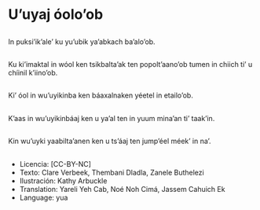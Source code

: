 # U’uyaj óolo’ob

##
In puksi’ik’ale’ ku yu’ubik ya’abkach ba’alo’ob.

##
Ku ki’imaktal in wóol ken tsikbalta’ak ten popolt’aano’ob tumen in chiich ti’ u chíinil k’iino’ob.

##
Ki’ óol in wu’uyikinba ken báaxalnaken yéetel in etailo’ob.

##
K’aas in wu’uyikinbáaj ken u ya’al ten in yuum mina’an ti’ taak’in.

##
Kin wu’uyki yaabilta’anen ken u ts’áaj ten jump’éel méek’ in na’.

##
* Licencia: [CC-BY-NC]
* Texto: Clare Verbeek, Thembani Dladla, Zanele Buthelezi
* Ilustración: Kathy Arbuckle
* Translation: Yareli Yeh Cab, Noé Noh Cimá, Jassem Cahuich Ek
* Language: yua
